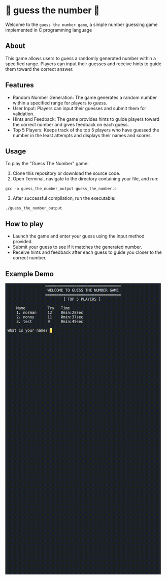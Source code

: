 # 🎲 guess the number 🎰
Welcome to the ``guess the number game``, a simple number guessing game implemented in C programming language

## About
This game allows users to guess a randomly generated number within a specified range. Players can input their guesses and receive hints to guide them toward the correct answer.

## Features
- Random Number Generation: The game generates a random number within a specified range for players to guess.
- User Input: Players can input their guesses and submit them for validation.
- Hints and Feedback: The game provides hints to guide players toward the correct number and gives feedback on each guess.
- Top 5 Players: Keeps track of the top 5 players who have guessed the number in the least attempts and displays their names and scores.

## Usage
To play the "Guess The Number" game:

1. Clone this repository or download the source code.
2. Open Terminal, navigate to the directory containing your file, and run:
```
gcc -o guess_the_number_output guess_the_number.c
```
3. After successful compilation, run the executable:
```
./guess_the_number_output
```
## How to play
- Launch the game and enter your guess using the input method provided.
- Submit your guess to see if it matches the generated number.
- Receive hints and feedback after each guess to guide you closer to the correct number.

## Example Demo
<img src="https://github.com/nixtomalon/guess-the-number/blob/master/screenshot/sample.gif"/>

